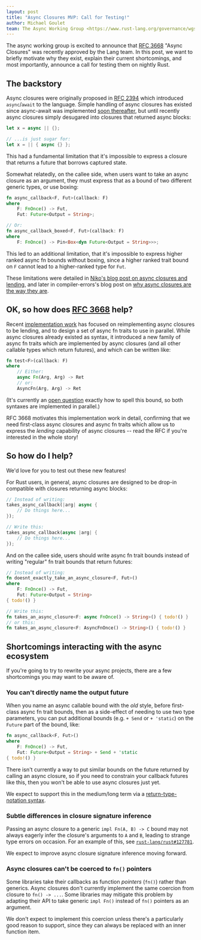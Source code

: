 ```yaml
---
layout: post
title: "Async Closures MVP: Call for Testing!"
author: Michael Goulet
team: The Async Working Group <https://www.rust-lang.org/governance/wgs/wg-async>
---
```


The async working group is excited to announce that [RFC 3668] "Async Closures" was recently approved by the Lang team. In this post, we want to briefly motivate why they exist, explain their current shortcomings, and most importantly, announce a call for testing them on nightly Rust.

## The backstory

Async closures were originally proposed in [RFC 2394](https://rust-lang.github.io/rfcs/2394-async_await.html#async--closures) which introduced `async`/`await` to the language. Simple handling of async closures has existed since async-await was implemented [soon thereafter](https://github.com/rust-lang/rust/pull/51580), but until recently async closures simply desugared into closures that returned async blocks:

```rust
let x = async || {};

// ...is just sugar for:
let x = || { async {} };
```

This had a fundamental limitation that it's impossible to express a closure that returns a future that borrows captured state.

Somewhat relatedly, on the callee side, when users want to take an async closure as an argument, they must express that as a bound of two different generic types, or use boxing:

```rust
fn async_callback<F, Fut>(callback: F)
where
    F: FnOnce() -> Fut,
    Fut: Future<Output = String>;

// Or:
fn async_callback_boxed<F, Fut>(callback: F)
where
    F: FnOnce() -> Pin<Box<dyn Future<Output = String>>>;
```

This led to an additional limitation, that it's impossible to express higher ranked async fn bounds without boxing, since a higher ranked trait bound on `F` cannot lead to a higher-ranked type for `Fut`.

These limitations were detailed in [Niko's blog post on async closures and lending](https://smallcultfollowing.com/babysteps/blog/2023/05/09/giving-lending-and-async-closures/#async-closures-are-a-lending-pattern), and later in compiler-errors's blog post on [why async closures are the way they are](https://hackmd.io/@compiler-errors/async-closures).

## OK, so how does [RFC 3668] help?

Recent [implementation work](https://github.com/rust-lang/rust/pull/120361) has focused on reimplementing async closures to be lending, and to design a set of async fn traits to use in parallel. While async closures already existed as syntax, it introduced a new family of async fn traits which are implemented by async closures (and all other callable types which return futures), and which can be written like:

```rust
fn test<F>(callback: F)
where
    // Either:
    async Fn(Arg, Arg) -> Ret
    // or:
    AsyncFn(Arg, Arg) -> Ret
```

(It's currently an [open question](https://github.com/rust-lang/rust/issues/128129) exactly how to spell this bound, so both syntaxes are implemented in parallel.)

RFC 3668 motivates this implementation work in detail, confirming that we need first-class async closures and async fn traits which allow us to express the *lending* capability of async closures -- read the RFC if you're interested in the whole story!

## So how do I help?

We'd love for you to test out these new features!

For Rust users, in general, async closures are designed to be drop-in compatible with closures returning async blocks:

```rust
// Instead of writing:
takes_async_callback(|arg| async {
    // Do things here...
});

// Write this:
takes_async_callback(async |arg| {
    // Do things here...
});
```

And on the callee side, users should write async fn trait bounds instead of writing "regular" fn trait bounds that return futures:

```rust
// Instead of writing:
fn doesnt_exactly_take_an_async_closure<F, Fut>()
where
    F: FnOnce() -> Fut,
    Fut: Future<Output = String>
{ todo!() }

// Write this:
fn takes_an_async_closure<F: async FnOnce() -> String>() { todo!() }
// or this:
fn takes_an_async_closure<F: AsyncFnOnce() -> String>() { todo!() }
```

## Shortcomings interacting with the async ecosystem

If you're going to try to rewrite your async projects, there are a few shortcomings you may want to be aware of.

### You can't directly name the output future

When you name an async callable bound with the *old* style, before first-class async fn trait bounds, then as a side-effect of needing to use two type parameters, you can put additional bounds (e.g. `+ Send` or `+ 'static`) on the `Future` part of the bound, like:

```rust
fn async_callback<F, Fut>()
where
    F: FnOnce() -> Fut,
    Fut: Future<Output = String> + Send + 'static
{ todo!() }
```

There isn't currently a way to put similar bounds on the future returned by calling an async closure, so if you need to constrain your callback futures like this, then you won't be able to use async closures just yet.

We expect to support this in the medium/long term via a [return-type-notation syntax](https://rust-lang.github.io/rfcs/3668-async-closures.html#interaction-with-return-type-notation-naming-the-future-returned-by-calling).

### Subtle differences in closure signature inference

Passing an async closure to a generic `impl Fn(A, B) -> C` bound may not always eagerly infer the closure's arguments to `A` and `B`, leading to strange type errors on occasion. For an example of this, see [`rust-lang/rust#127781`](https://github.com/rust-lang/rust/issues/127781).

We expect to improve async closure signature inference moving forward.

### Async closures can't be coerced to `fn()` pointers

Some libraries take their callbacks as function *pointers* (`fn()`) rather than generics. Async closures don't currently implement the same coercion from closure to `fn() -> ...`. Some libraries may mitigate this problem by adapting their API to take generic `impl Fn()` instead of `fn()` pointers as an argument.

We don't expect to implement this coercion unless there's a particularly good reason to support, since they can always be replaced with an inner function item.

[RFC 3668]: https://rust-lang.github.io/rfcs/3668-async-closures.html